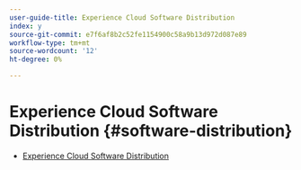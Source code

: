 ```yaml
---
user-guide-title: Experience Cloud Software Distribution
index: y
source-git-commit: e7f6af8b2c52fe1154900c58a9b13d972d087e89
workflow-type: tm+mt
source-wordcount: '12'
ht-degree: 0%

---
```



# Experience Cloud Software Distribution {#software-distribution}

+ [Experience Cloud Software Distribution](home.md)
